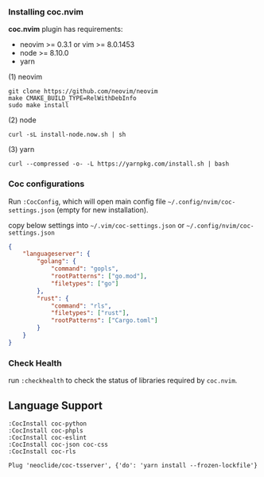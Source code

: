 
### Installing coc.nvim

**coc.nvim** plugin has requirements:

- neovim >= 0.3.1 or vim >= 8.0.1453
- node >= 8.10.0
- yarn


(1) neovim

```shell
git clone https://github.com/neovim/neovim
make CMAKE_BUILD_TYPE=RelWithDebInfo
sudo make install
```


(2) node

```shell
curl -sL install-node.now.sh | sh
```


(3) yarn

```shell
curl --compressed -o- -L https://yarnpkg.com/install.sh | bash
```


### Coc configurations

Run `:CocConfig`, which will open main config file `~/.config/nvim/coc-settings.json` (empty for new installation).


copy below settings into `~/.vim/coc-settings.json`
or `~/.config/nvim/coc-settings.json`

```json
{
    "languageserver": {
        "golang": {
            "command": "gopls",
            "rootPatterns": ["go.mod"],
            "filetypes": ["go"]
        },
        "rust": {
            "command": "rls",
            "filetypes": ["rust"],
            "rootPatterns": ["Cargo.toml"]
        }
    }
}
```


### Check Health

run `:checkhealth` to check the status of libraries required by `coc.nvim`.



## Language Support

```
:CocInstall coc-python
:CocInstall coc-phpls
:CocInstall coc-eslint
:CocInstall coc-json coc-css
:CocInstall coc-rls

Plug 'neoclide/coc-tsserver', {'do': 'yarn install --frozen-lockfile'}
```


